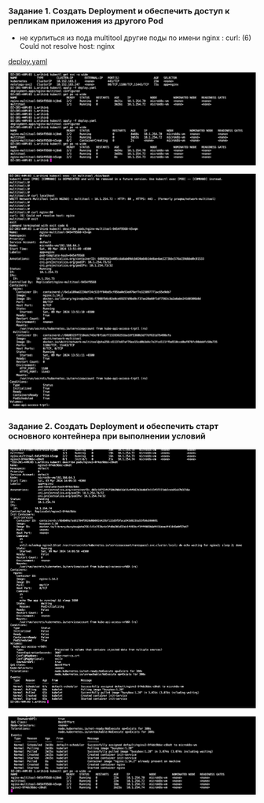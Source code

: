 ### Задание 1. Создать Deployment и обеспечить доступ к репликам приложения из другого Pod

- не курлиться из пода multitool другие поды по имени nginx : curl: (6) Could not resolve host: nginx
 
[deploy.yaml](deploy.yaml) 

![!\[Alt text\](<img/!\[Alt text\](<img/1.png>)>)](<img/1.png>)

![!\[Alt text\](<img/!\[Alt text\](<img/2.png>)>)](<img/2.png>)

### Задание 2. Создать Deployment и обеспечить старт основного контейнера при выполнении условий


![!\[Alt text\](<img/!\[Alt text\](<img/3.png>)>)](<img/3.png>)

![!\[Alt text\](<img/!\[Alt text\](<img/4.png>)>)](<img/4.png>)

